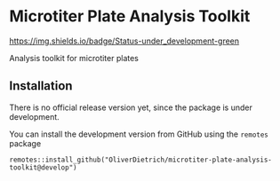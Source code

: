 # Microtiter Plate Analysis Toolkit
https://img.shields.io/badge/Status-under_development-green

Analysis toolkit for microtiter plates

## Installation
There is no official release version yet, since the package is under development.

You can install the development version from GitHub using the `remotes` package
```
remotes::install_github("OliverDietrich/microtiter-plate-analysis-toolkit@develop")
```
